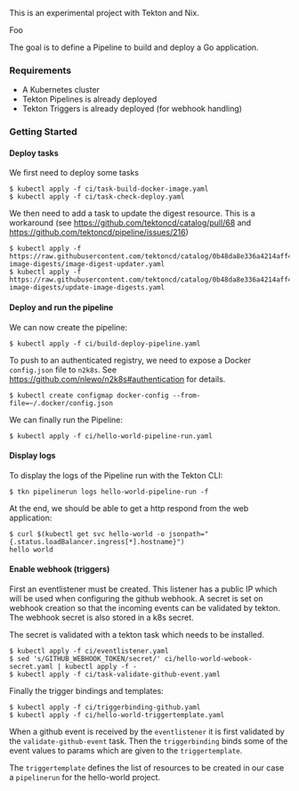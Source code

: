 This is an experimental project with Tekton and Nix.

Foo

The goal is to define a Pipeline to build and deploy a Go application.

### Requirements

- A Kubernetes cluster
- Tekton Pipelines is already deployed
- Tekton Triggers is already deployed (for webhook handling)

### Getting Started

#### Deploy tasks

We first need to deploy some tasks
```
$ kubectl apply -f ci/task-build-docker-image.yaml
$ kubectl apply -f ci/task-check-deploy.yaml
```

We then need to add a task to update the digest resource. This is a
workaround (see https://github.com/tektoncd/catalog/pull/68 and
https://github.com/tektoncd/pipeline/issues/216)

```
$ kubectl apply -f https://raw.githubusercontent.com/tektoncd/catalog/0b48da8e336a4214aff46af242658dc056199b1c/update-image-digests/image-digest-updater.yaml
$ kubectl apply -f https://raw.githubusercontent.com/tektoncd/catalog/0b48da8e336a4214aff46af242658dc056199b1c/update-image-digests/update-image-digests.yaml
```

#### Deploy and run the pipeline

We can now create the pipeline:

```
$ kubectl apply -f ci/build-deploy-pipeline.yaml
```

To push to an authenticated registry, we need to expose a Docker
`config.json` file to `n2k8s`. See
https://github.com/nlewo/n2k8s#authentication for details.

```
$ kubectl create configmap docker-config --from-file=~/.docker/config.json
```

We can finally run the Pipeline:
```
$ kubectl apply -f ci/hello-world-pipeline-run.yaml
```

#### Display logs

To display the logs of the Pipeline run with the Tekton CLI:
```
$ tkn pipelinerun logs hello-world-pipeline-run -f
```

At the end, we should be able to get a http respond from the web
application:

```
$ curl $(kubectl get svc hello-world -o jsonpath="{.status.loadBalancer.ingress[*].hostname}")
hello world
```

#### Enable webhook (triggers)

First an eventlistener must be created. This listener has a public IP which
will be used when configuring the github webhook. A secret is set on webhook creation
so that the incoming events can be validated by tekton. The webhook secret is also stored
in a k8s secret.

The secret is validated with a tekton task which needs to be installed.

```
$ kubectl apply -f ci/eventlistener.yaml
$ sed 's/GITHUB_WEBHOOK_TOKEN/secret/' ci/hello-world-webook-secret.yaml | kubectl apply -f -
$ kubectl apply -f ci/task-validate-github-event.yaml
```

Finally the trigger bindings and templates:

```
$ kubectl apply -f ci/triggerbinding-github.yaml
$ kubectl apply -f ci/hello-world-triggertemplate.yaml
```

When a github event is received by the `eventlistener` it is first validated by
the `validate-github-event` task. Then the `triggerbinding` binds some of the
event values to params which are given to the `triggertemplate`.

The `triggertemplate` defines the list of resources to be created in our case a
`pipelinerun` for the hello-world project.
